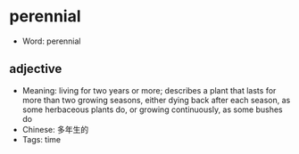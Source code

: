 # perennial

- Word: perennial

## adjective

- Meaning: living for two years or more; describes a plant that lasts for more than two growing seasons, either dying back after each season, as some herbaceous plants do, or growing continuously, as some bushes do
- Chinese: 多年生的
- Tags: time

